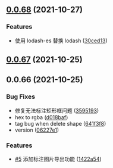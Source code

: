 ## [0.0.68](https://github.com/hold-baby/label-img/compare/v0.0.67...v0.0.68) (2021-10-27)


### Features

* 使用 lodash-es 替换 lodash ([30ced13](https://github.com/hold-baby/label-img/commit/30ced13f5cba6786ec9f776cccb8998a96cf2eaa))



## [0.0.67](https://github.com/hold-baby/label-img/compare/v0.0.66...v0.0.67) (2021-10-25)



## 0.0.66 (2021-10-25)


### Bug Fixes

* 修复无法标注矩形框问题 ([3595193](https://github.com/hold-baby/label-img/commit/3595193e7efee379d95c256a21d71e653625bbec))
* hex to rgba ([d018baf](https://github.com/hold-baby/label-img/commit/d018baf16916a1c21bdfa479816e32c23b62d644))
* tag bug when delete shape ([641f3f8](https://github.com/hold-baby/label-img/commit/641f3f8d3d3248980c0413cee4a11d33eccb3190))
* version ([06227e1](https://github.com/hold-baby/label-img/commit/06227e1d303c76116b5332c860585fe5d951268c))


### Features

* [#5](https://github.com/hold-baby/label-img/issues/5) 添加标注图片导出功能 ([1422a54](https://github.com/hold-baby/label-img/commit/1422a5472dbad12fbfeb5ff02917ac3591ea34df))



